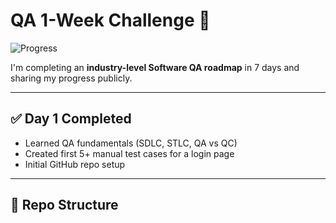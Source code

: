 # QA 1-Week Challenge 🚀
![Progress](https://img.shields.io/badge/QA-Challenge-In_Progress-blue)

I'm completing an **industry-level Software QA roadmap** in 7 days and sharing my progress publicly.

---

## ✅ Day 1 Completed
- Learned QA fundamentals (SDLC, STLC, QA vs QC)
- Created first 5+ manual test cases for a login page
- Initial GitHub repo setup

---

## 📂 Repo Structure